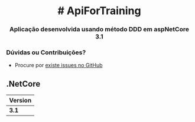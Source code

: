 <h1 align="center">
# ApiForTraining
</h1>  

<h3 align="center">
Aplicação desenvolvida usando método DDD em aspNetCore 3.1
</h3>

### Dúvidas ou Contribuições?
- Procure por [existe issues no GitHub](https://github.com/nfers/ApiForTraining/issues)

## .NetCore
| Version     | 
|-----------------------|
| **3.1**          | 
